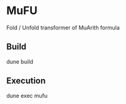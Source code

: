 # MuFU
Fold / Unfold transformer of MuArith formula

## Build
dune build

## Execution
dune exec mufu <filename>
